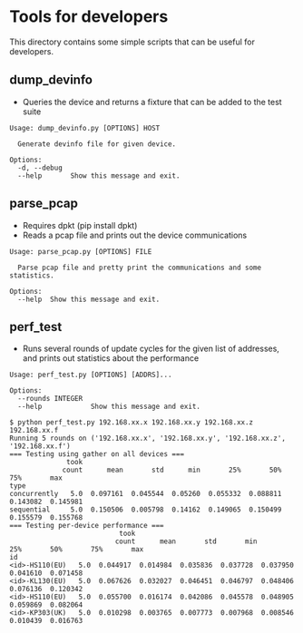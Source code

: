 # Tools for developers

This directory contains some simple scripts that can be useful for developers.

## dump_devinfo
* Queries the device and returns a fixture that can be added to the test suite

```shell
Usage: dump_devinfo.py [OPTIONS] HOST

  Generate devinfo file for given device.

Options:
  -d, --debug
  --help       Show this message and exit.
```

## parse_pcap

* Requires dpkt (pip install dpkt)
* Reads a pcap file and prints out the device communications

```shell
Usage: parse_pcap.py [OPTIONS] FILE

  Parse pcap file and pretty print the communications and some statistics.

Options:
  --help  Show this message and exit.
```

## perf_test

* Runs several rounds of update cycles for the given list of addresses, and prints out statistics about the performance

```shell
Usage: perf_test.py [OPTIONS] [ADDRS]...

Options:
  --rounds INTEGER
  --help            Show this message and exit.
```

```shell
$ python perf_test.py 192.168.xx.x 192.168.xx.y 192.168.xx.z 192.168.xx.f
Running 5 rounds on ('192.168.xx.x', '192.168.xx.y', '192.168.xx.z', '192.168.xx.f')
=== Testing using gather on all devices ===
              took
             count      mean       std      min       25%       50%       75%       max
type
concurrently   5.0  0.097161  0.045544  0.05260  0.055332  0.088811  0.143082  0.145981
sequential     5.0  0.150506  0.005798  0.14162  0.149065  0.150499  0.155579  0.155768
=== Testing per-device performance ===
                           took
                          count      mean       std       min       25%       50%       75%       max
id
<id>-HS110(EU)   5.0  0.044917  0.014984  0.035836  0.037728  0.037950  0.041610  0.071458
<id>-KL130(EU)   5.0  0.067626  0.032027  0.046451  0.046797  0.048406  0.076136  0.120342
<id>-HS110(EU)   5.0  0.055700  0.016174  0.042086  0.045578  0.048905  0.059869  0.082064
<id>-KP303(UK)   5.0  0.010298  0.003765  0.007773  0.007968  0.008546  0.010439  0.016763
```
